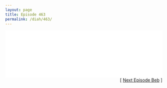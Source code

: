 ```yaml
---
layout: page
title: Episode 463
permalink: /diah/463/
---
```


<iframe allowfullscreen="true" frameborder="0" style="width:100%;" marginheight="0" marginwidth="0" mozallowfullscreen="true" scrolling="NO" src="//gdriveplayer.us/embed2.php?link=dvLhDUMliJVQD8QmY5yiAAhDhctqEFbI2fX%252BSjylKK%252FQklBA6mzpx5CHG4rT7%252FFIiUiSNZSIpe%252F0lpOGhl8NDKN26Qj5KjiScDtQy5ynB2NsAmpoFeGLCalyzn0LuEJGlPwlqzwIuYETeeCTCalcY1Q%252BoNEgVJc5Mmpyl63kPwxxq1bPZm7aaTXrrCYK6r44sr7zHuBslck8e0vm%252BBGdiB&amp;no_adult=yes" webkitallowfullscreen="true"></iframe>

<div align="right">[ <a href="/diah/464/">Next Episode Beb</a> ]</div>

